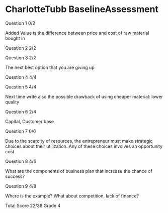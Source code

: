 # CharlotteTubb BaselineAssessment

Question 1    0/2

Added Value is the difference between price and cost of raw material bought in

Question 2    2/2

Question 3    2/2

The next best option that you are giving up

Question 4    4/4

Question 5    4/4

Next time write also the possible drawback of using cheaper material: lower quality

Question 6    2/4

Capital, Customer base

Question 7    0/6

Due to the scarcity of resources,  the entrepreneur must make strategic choices about their utilization.  Any of these choices involves an opportunity cost

Question 8    4/6

What are the components of business plan that increase the chance of success?

Question 9    4/8

Where is the example? What about competition, lack of finance?

Total Score 22/38 Grade 4

